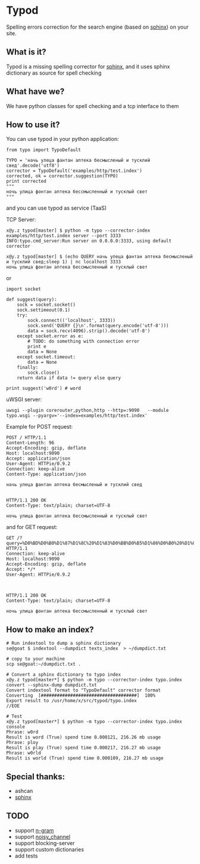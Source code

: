 # Typod
Spelling errors correction for the search engine (based on [sphinx]) on your site.

## What is it?

Typod is a missing spelling corrector for [sphinx], and it uses sphinx dictionary as source for spell checking


## What have we?

We have python classes for spell checking and a tcp interface to them


## How to use it?

You can use typod in your python application:
```
from typo import TypoDefault

TYPO = 'начь улеца фантан аптека бесмысленый и тусклий свед'.decode('utf8')
corrector = TypoDefault('examples/http/test.index')
corrected, ok = corrector.suggestion(TYPO)
print corrected
"""
ночь улица фонтан аптека бессмысленный и тусклый свет
"""
```
and you can use typod as service (TaaS)

TCP Server:

```
x@y.z typod[master] $ python -m typo --corrector-index examples/http/test.index server --port 3333
INFO:typo.cmd_server:Run server on 0.0.0.0:3333, using default corrector
```


```
x@y.z typod[master] $ (echo QUERY начь улеца фантан аптека бесмысленый и тусклий свед;sleep 1) | nc localhost 3333
ночь улица фонтан аптека бессмысленный и тусклый свет
```
or

```
import socket

def suggest(query):
    sock = socket.socket()
    sock.settimeout(0.1)
    try:
        sock.connect(('localhost', 3333))
        sock.send('QUERY {}\n'.format(query.encode('utf-8')))
        data = sock.recv(4096).strip().decode('utf-8')
    except socket.error as e:
        # TODO: do something with connection error
        print e
        data = None
    except socket.timeout:
        data = None
    finally:
        sock.close()
    return data if data != query else query
    
print suggest('w0rd') # word
```


uWSGI server:

```
uwsgi --plugin corerouter,python,http --http=:9090   --module typo.wsgi --pyargv='--index=examples/http/test.index'
```


Example for POST request:
```
POST / HTTP/1.1
Content-Length: 96
Accept-Encoding: gzip, deflate
Host: localhost:9090
Accept: application/json
User-Agent: HTTPie/0.9.2
Connection: keep-alive
Content-Type: application/json

начь улеца фантан аптека бесмысленый и тусклий свед


HTTP/1.1 200 OK
Content-Type: text/plain; charset=UTF-8

ночь улица фонтан аптека бессмысленный и тусклый свет
```

and for GET request:
```
GET /?query=%D0%BD%D0%B0%D1%87%D1%8C%20%D1%83%D0%BB%D0%B5%D1%86%D0%B0%20%D1%84%D0%B0%D0%BD%D1%82%D0%B0%D0%BD%20%D0%B0%D0%BF%D1%82%D0%B5%D0%BA%D0%B0%20%D0%B1%D0%B5%D1%81%D0%BC%D1%8B%D1%81%D0%BB%D0%B5%D0%BD%D1%8B%D0%B9%20%D0%B8%20%D1%82%D1%83%D1%81%D0%BA%D0%BB%D0%B8%D0%B9%20%D1%81%D0%B2%D0%B5%D0%B4 HTTP/1.1
Connection: keep-alive
Host: localhost:9090
Accept-Encoding: gzip, deflate
Accept: */*
User-Agent: HTTPie/0.9.2



HTTP/1.1 200 OK
Content-Type: text/plain; charset=UTF-8

ночь улица фонтан аптека бессмысленный и тусклый свет

```


## How to make an index?

```
# Run indextool to dump a sphinx dictionary
se@goat $ indextool --dumpdict texts_index  > ~/dumpdict.txt

# copy to your machine
scp se@goat:~/dumpdict.txt .

# Convert a sphinx dictionary to typo index
x@y.z typod[master*] $ python -m typo --corrector-index typo.index convert --sphinx-dump dumpdict.txt
Convert indextool format to "TypoDefault" corrector format
Converting  [####################################]  100%
Export result to /usr/home/x/src/typod/typo.index
//EOE

# Test
x@y.z typod[master*] $ python -m typo --corrector-index typo.index console
Phrase: w0rd
Result is word (True) spend time 0.000121, 216.26 mb usage
Phrase: ploy
Result is play (True) spend time 0.000217, 216.27 mb usage
Phrase: w0rld
Result is world (True) spend time 0.000109, 216.27 mb usage
```


## Special thanks:
- ashcan
- [sphinx]


## TODO
- support [n-gram]
- support [noisy_channel]
- support blocking-server
- support custom dictionaries
- add tests

[sphinx]: http://sphinxsearch.com/  "Sphinx Search"
[noisy_channel]: https://en.wikipedia.org/wiki/Noisy_channel_model "Noisy channel model"
[n-gram]: https://en.wikipedia.org/wiki/N-gram "N-gram"
